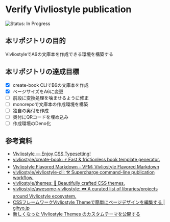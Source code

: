 # Verify Vivliostyle publication
<!-- ![Status: ToDo](https://flat.badgen.net/static/Status/ToDo/red) -->
![Status: In Progress](https://flat.badgen.net/static/Status/In%20Progress/yellow)
<!-- ![Status: Done](https://flat.badgen.net/static/Status/Done/green) -->

## 本リポジトリの目的
VivliostyleでA6の文庫本を作成できる環境を構築する

## 本リポジトリの達成目標
- [x] create-book CLIでB6の文庫本を作成
- [x] ページサイズをA6に変更
- [ ] 前段に変換処理を噛ませるように修正
- [ ] monorepoで文庫本の作成環境を構築
- [ ] 独自の奥付を作成
- [ ] 奥付にQRコードを埋め込み
- [ ] 作成環境のDeno化

## 参考資料
- [Vivliostyle — Enjoy CSS Typesetting!](https://vivliostyle.org)
- [vivliostyle/create-book: ⚡️ Fast & frictionless book template generator.](https://github.com/vivliostyle/create-book)
- [Vivliostyle Flavored Markdown - VFM: Vivliostyle Flavored Markdown](https://vivliostyle.github.io/vfm/#/vfm)
- [vivliostyle/vivliostyle-cli: ⚒ Supercharge command-line publication workflow.](https://github.com/vivliostyle/vivliostyle-cli#readme)
- [vivliostyle/themes: 💅 Beautifully crafted CSS themes.](https://github.com/vivliostyle/themes#readme)
- [vivliostyle/awesome-vivliostyle: 🕶 A curated list of libraries/projects around Vivliostyle ecosystem.](https://github.com/vivliostyle/awesome-vivliostyle#readme)
- [CSSフレームワークVivliostyle Themeで簡単にページデザインを編集する | gihyo.jp](https://gihyo.jp/article/2024/04/vivliostyle-03)
- [新しくなった Vivliostyle Themes のカスタムテーマを公開する](https://zenn.dev/macneko/articles/e08dcfaef8e6b0)
